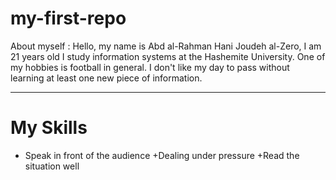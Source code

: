# my-first-repo
About myself :
Hello, my name is Abd al-Rahman Hani Joudeh al-Zero, I am 21 years old
I study information systems at the Hashemite University. One of my hobbies is football in general. I don't like my day to pass without learning at least one new piece of information.
****
# My Skills
+ Speak in front of the audience
+Dealing under pressure
+Read the situation well

